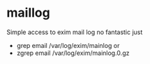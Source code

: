 # maillog
Simple access to exim mail log
no fantastic
just
* grep email /var/log/exim/mainlog
 or
* zgrep email /var/log/exim/mainlog.0.gz
